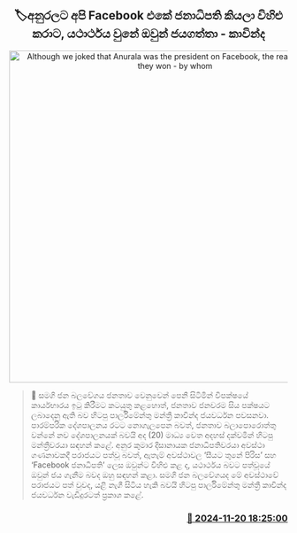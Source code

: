<p align='center'><b><h2 align='center' title='Although we joked that Anurala was the president on Facebook, the reality was that they won - by whom'>🏷අනුරලට අපි Facebook එකේ ජනාධිපති කියලා විහිළු කරාට, යථාර්ථය වුනේ ඔවුන් ජයගත්තා - කාවින්ද</h2></b></p>
<p align='center'><img src='https://helakuru.sgp1.cdn.digitaloceanspaces.com/esana/images/lib/kavinda-jayawardane-voice.jpg' width='600' alt='Although we joked that Anurala was the president on Facebook, the reality was that they won - by whom'></p>

>📝 සමගි ජන බලවේගය ජනතාව වෙනුවෙන් පෙනී සිටිමින් විපක්ෂයේ කාර්යභාරය ඉටු කිරීමට කටයුතු කළහොත්, ජනතාව ජනවරම සිය පක්ෂයට ලබාදෙනු ඇති බව හිටපු පාර්ලිමේන්තු මන්ත්‍රී කාවින්ද ජයවර්ධන පවසනවා.
පාරම්පරික දේශපාලනය රටට නොගැලපෙන බවත්, ජනතාව බලාපොරොත්තු වන්නේ නව දේශපාලනයක් බවයි අද (20) මාධ්‍ය වෙත අදහස් දක්වමින් හිටපු මන්ත්‍රීවරයා සඳහන් කළේ.
අනුර කුමාර දිසානායක ජනාධිපතිවරයා අවස්ථා ගණනාවකදී පරාජයට පත්වූ බවත්, ඇතැම් අවස්ථාවල ‘සීයට තුනේ පිරිස’ සහ ‘Facebook ජනාධිපති’ ලෙස ඔවුන්ට විහිළු කළ ද, යථාර්ථය බවට පත්වූයේ ඔවුන් ජය ගැනීම බවද ඔහු සඳහන් කළා.
සමගි ජන බලවේගයද මේ අවස්ථාවේ පරාජයට පත් වුවද, යළි නැගී සිටිය හැකි බවයි හිටපු පාර්ලිමේන්තු මන්ත්‍රී කාවින්ද ජයවර්ධන වැඩිදුරටත් ප්‍රකාශ කළේ. 


<h3 align='right'><a href='https://www.helakuru.lk/esana/p/105299/'>📅 2024-11-20 18:25:00</a></h3>
